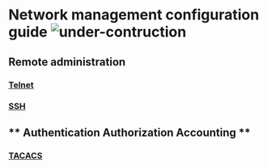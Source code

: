 # **Network management configuration guide** ![under-contruction](/img/under-construction-small.png)

## **Remote administration**
### [Telnet](adm/telnet/)
### [SSH](adm/ssh/)

## ** Authentication Authorization Accounting **
### [TACACS](aaa/tacacs/)
